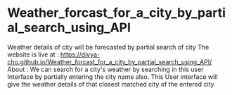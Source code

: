 # Weather_forcast_for_a_city_by_partial_search_using_API
Weather details of city will be forecasted by partial search of city
The website is live at : https://divya-cho.github.io/Weather_forcast_for_a_city_by_partial_search_using_API/
About : We can search for a city's weather by searching in this user Interface by partially entering the city name also. This User interface will give the weather details of that closest matched city of the entered city.


